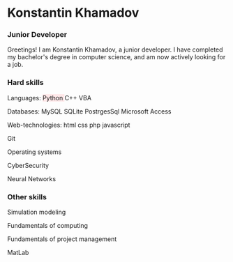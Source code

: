 <html lang="en">
<head>
  <meta charset="utf-8" />
</head>
<body>
  <h1>Konstantin Khamadov</h1>
  <h3>Junior Developer</h3>
  <p>Greetings! I am Konstantin Khamadov, a junior developer. I have completed my bachelor's degree in computer science, and am now actively looking for a job.</p>
  <h3>Hard skills</h3>
  <p><span>Languages: </span><span style="background: #ffe7e8;">Python </span><span>C++ </span><span>VBA </span></p>
  <p><span>Databases: </span><span>MySQL </span><span>SQLite </span><span>PostrgesSql </span><span>Microsoft Access </span></p>
  <p><span>Web-technologies: </span><span>html </span><span>css </span><span>php </span><span>javascript </span></p>
  <p><span>Git</span></p>
  <p><span>Operating systems</span></p>
  <p><span>CyberSecurity</span></p>
  <p><span>Neural Networks</span></p>
  <h3>Other skills</h3>
  <p><span>Simulation modeling</span></p>
  <p><span>Fundamentals of computing</span></p>
  <p><span>Fundamentals of project management</span></p>
  <p><span>MatLab</span></p>
</body>
</html>
